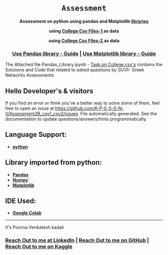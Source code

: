 <div align="center">
  <h1><code>Assessment</code></h1>

  <p>
    <strong>Assessment on python using pandas and Matplotlib
    <a href="https://pandas.pydata.org/">libraries</a></strong>
  </p>

  <strong>using <a href="https://github.com/K-P-S-S-S-N-V/Assessment2B_csv1_csv2/blob/main/college_1.csv">College  Csv Files-1 </a>as data</strong>
  
  <strong>using <a href="https://github.com/K-P-S-S-S-N-V/Assessment2B_csv1_csv2/blob/main/college_2.csv">College Csv Files-2 </a>as data</strong>

  <h3>
    <a href="https://pandas.pydata.org/docs/user_guide/index.html">Use Pandas library - Guide</a>
    <span>|</span>
    <a href="https://matplotlib.org/stable/users/index.html">Use Matplotlib library - Guide</a>
    <span></span>
  </h3>
</div>

The Attached file Pandas_Library.ipynb - [Task on College.csv's] contains the Solutions and Code that related to asked questions by GUVI- Greek Networks Assessments

[Task on College.csv's]: https://github.com/K-P-S-S-S-N-V/Assessment2B_csv1_csv2/blob/main/Pandas_Library.ipynb

## Hello Developer's & visitors

If you find an error or think you've a better way to
solve some of them, feel
free to open an issue at <https://github.com/K-P-S-S-S-N-V/Assessment2B_csv1_csv2/issues>.
File automatically generated. See the documentation to update questions/answers/hints programmatically.

## Language Support:

* **[python]** 

[python]: https://www.python.org/

## Library imported from python:

* **[Pandas]** 
* **[Numpy]**
* **[Matplotlib]**

[pandas]: https://pandas.pydata.org/
[Numpy]: https://numpy.org/
[Matplotlib]: https://matplotlib.org/

## IDE Used:

* **[Google Colab]**

[Google Colab]: https://colab.research.google.com/

---

It's Poorna Venkatesh kadali

<h3>
    <a href="https://www.linkedin.com/in/venkatesh-kadali/">Reach Out to me at LinkedIn</a>
    <span> | </span>
    <a href="https://github.com/K-P-S-S-S-N-V">Reach Out to me on GitHub</a>
    <span> | </span>
    <a href="https://www.kaggle.com/poornakadali">Reach Out to me on Kaggle</a>
    <span>  </span>    
</h3>
